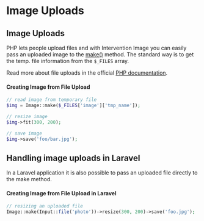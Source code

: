 # Image Uploads
## Image Uploads

PHP lets people upload files and with Intervention Image you can easily pass an uploaded image to the [make()](/v2/api/make) method. The standard way is to get the temp. file information from the ```$_FILES``` array.

Read more about file uploads in the official [PHP documentation](http://www.php.net/manual/en/features.file-upload.php).

#### Creating Image from File Upload

```php
// read image from temporary file
$img = Image::make($_FILES['image']['tmp_name']);

// resize image
$img->fit(300, 200);

// save image
$img->save('foo/bar.jpg');
```

## Handling image uploads in Laravel

In a Laravel application it is also possible to pass an uploaded file directly to the make method.

#### Creating Image from File Upload in Laravel

```php
// resizing an uploaded file
Image::make(Input::file('photo'))->resize(300, 200)->save('foo.jpg');
```
